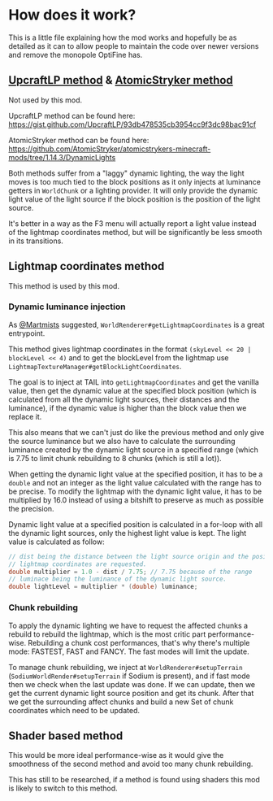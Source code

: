 # How does it work?

This is a little file explaining how the mod works and hopefully be as detailed as it can
to allow people to maintain the code over newer versions and remove the monopole OptiFine has.

## [UpcraftLP method](https://gist.github.com/UpcraftLP/93db478535cb3954cc9f3dc98bac91cf) & [AtomicStryker method](https://github.com/AtomicStryker/atomicstrykers-minecraft-mods/tree/1.14.3/DynamicLights)

Not used by this mod.

UpcraftLP method can be found here: https://gist.github.com/UpcraftLP/93db478535cb3954cc9f3dc98bac91cf

AtomicStryker method can be found here: https://github.com/AtomicStryker/atomicstrykers-minecraft-mods/tree/1.14.3/DynamicLights

Both methods suffer from a "laggy" dynamic lighting, the way the light moves is too much tied to
the block positions as it only injects at luminance getters in `WorldChunk` or a lighting provider.
It will only provide the dynamic light value of the light source if the block position is the position
of the light source.

It's better in a way as the F3 menu will actually report a light value instead of the lightmap coordinates
method, but will be significantly be less smooth in its transitions.

## Lightmap coordinates method

This method is used by this mod.

### Dynamic luminance injection

As [@Martmists](https://github.com/martmists) suggested, `WorldRenderer#getLightmapCoordinates` is a great entrypoint.

This method gives lightmap coordinates in the format `(skyLevel << 20 | blockLevel << 4)`
and to get the blockLevel from the lightmap use `LightmapTextureManager#getBlockLightCoordinates`.

The goal is to inject at TAIL into `getLightmapCoordinates` and get the vanilla value, then
get the dynamic value at the specified block position (which is calculated from all the dynamic
light sources, their distances and the luminance), if the dynamic value is higher than the block value
then we replace it.

This also means that we can't just do like the previous method and only give the source luminance but
we also have to calculate the surrounding luminance created by the dynamic light source in a specified
range (which is 7.75 to limit chunk rebuilding to 8 chunks (which is still a lot)).

When getting the dynamic light value at the specified position, it has to be a `double` and not
an integer as the light value calculated with the range has to be precise.
To modify the lightmap with the dynamic light value, it has to be multiplied by 16.0 instead of
using a bitshift to preserve as much as possible the precision.

Dynamic light value at a specified position is calculated in a for-loop with all the dynamic light
sources, only the highest light value is kept. The light value is calculated as follow:

```java
// dist being the distance between the light source origin and the position where the
// lightmap coordinates are requested.
double multiplier = 1.0 - dist / 7.75; // 7.75 because of the range
// luminace being the luminance of the dynamic light source.
double lightLevel = multiplier * (double) luminance;
```

### Chunk rebuilding

To apply the dynamic lighting we have to request the affected chunks a rebuild to rebuild the lightmap,
which is the most critic part performance-wise. Rebuilding a chunk cost performances,
that's why there's multiple mode: FASTEST, FAST and FANCY. The fast modes will limit the update.

To manage chunk rebuilding, we inject at `WorldRenderer#setupTerrain` (`SodiumWorldRender#setupTerrain` if Sodium is present),
and if fast mode then we check when the last update was done.
If we can update, then we get the current dynamic light source position and get its chunk.
After that we get the surrounding affect chunks and build a new Set of chunk coordinates which
need to be updated.

## Shader based method

This would be more ideal performance-wise as it would give the smoothness of the second method
and avoid too many chunk rebuilding.

This has still to be researched, if a method is found using shaders this mod is likely to switch
to this method.
